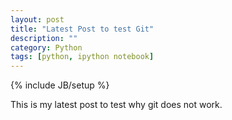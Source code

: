 ```yaml
---
layout: post
title: "Latest Post to test Git"
description: ""
category: Python
tags: [python, ipython notebook]
---
```

{% include JB/setup %}

This is my latest post to test why git does not work. 

